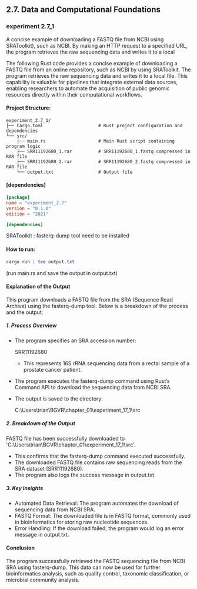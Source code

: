 ## 2.7. Data and Computational Foundations

### experiment 2.7_1 

A concise example of downloading a FASTQ file from NCBI using SRAToolkit), such as NCBI. By making an HTTP request to a specified URL, the program retrieves the raw sequencing data and writes it to a local

The following Rust code provides a concise example of downloading a FASTQ file from an online repository, such as NCBI by using SRAToolkit. The program retrieves the raw sequencing data and writes it to a local file. This capability is valuable for pipelines that integrate external data sources, enabling researchers to automate the acquisition of public genomic resources directly within their computational workflows.

#### Project Structure:

```plaintext
experiment_2.7_1/
├── Cargo.toml                     # Rust project configuration and dependencies
└── src/
    ├── main.rs                    # Main Rust script containing program logic
    ├── SRR11192680_1.rar          # SRR11192680_1.fastq compressed in RAR file
    ├── SRR11192680_2.rar          # SRR11192680_2.fastq compressed in RAR file
    └── output.txt                 # Output file
```

#### [dependencies]

```toml
[package]
name = "experiment_2.7"
version = "0.1.0"
edition = "2021"

[dependencies]

```

SRAToolkit : fasterq-dump tool need to be installed 

#### How to run:

```powershell
cargo run | tee output.txt
```

(run main.rs and save the output in output.txt)
  

#### Explanation of the Output

This program downloads a FASTQ file from the SRA (Sequence Read Archive) using the fasterq-dump tool. Below is a breakdown of the process and the output:

##### 1. Process Overview

* The program specifies an SRA accession number:

  SRR11192680
  
  * This represents 16S rRNA sequencing data from a rectal sample of a prostate cancer patient.

* The program executes the fasterq-dump command using Rust’s Command API to download the sequencing data from NCBI SRA.

* The output is saved to the directory:

  C:\Users\trian\BGVR\chapter_01\experiment_17_1\src

##### 2. Breakdown of the Output

FASTQ file has been successfully downloaded to 'C:\Users\trian\BGVR\chapter_01\experiment_17_1\src'.

* This confirms that the fasterq-dump command executed successfully.
* The downloaded FASTQ file contains raw sequencing reads from the SRA dataset (SRR11192680).
* The program also logs the success message in output.txt.

##### 3. Key Insights

* Automated Data Retrieval: The program automates the download of sequencing data from NCBI SRA.
* FASTQ Format: The downloaded file is in FASTQ format, commonly used in bioinformatics for storing raw nucleotide sequences.
* Error Handling: If the download failed, the program would log an error message in output.txt.

#### Conclusion

The program successfully retrieved the FASTQ sequencing file from NCBI SRA using fasterq-dump. This data can now be used for further bioinformatics analysis, such as quality control, taxonomic classification, or microbial community analysis.

